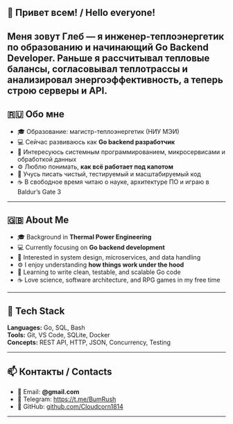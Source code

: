 👋 Привет всем! / Hello everyone!
---

Меня зовут Глеб — я инженер-теплоэнергетик по образованию и начинающий Go Backend Developer.
Раньше я рассчитывал тепловые балансы, согласовывал теплотрассы и анализировал энергоэффективность, а теперь строю серверы и API.
---

## 🇷🇺 Обо мне

- 🎓 Образование: магистр-теплоэнергетик (НИУ МЭИ)
- 💻 Сейчас развиваюсь как **Go backend разработчик**
- 🔬 Интересуюсь системным программированием, микросервисами и обработкой данных
- ⚙️ Люблю понимать, **как всё работает под капотом**
- 🧠 Учусь писать чистый, тестируемый и масштабируемый код
- ☕ В свободное время читаю о науке, архитектуре ПО и играю в Baldur’s Gate 3

---

## 🇬🇧 About Me

- 🎓 Background in **Thermal Power Engineering**
- 💻 Currently focusing on **Go backend development**
- 🔬 Interested in system design, microservices, and data handling
- ⚙️ I enjoy understanding **how things work under the hood**
- 🧠 Learning to write clean, testable, and scalable Go code
- ☕ Love science, software architecture, and RPG games in my free time

---

## 🧩 Tech Stack

**Languages:** Go, SQL, Bash  
**Tools:** Git, VS Code, SQLite, Docker  
**Concepts:** REST API, HTTP, JSON, Concurrency, Testing  

---
## 📫 Контакты / Contacts

- 📧 Email: **<your-email>@gmail.com**
- 💬 Telegram: https://t.me/BumRush
- 🧰 GitHub: [github.com/Cloudcorn1814](https://github.com/Cloudcorn1814)

---

